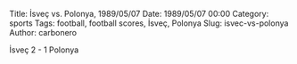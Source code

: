 Title: İsveç vs. Polonya, 1989/05/07
Date: 1989/05/07 00:00
Category: sports
Tags: football, football scores, İsveç, Polonya
Slug: isvec-vs-polonya
Author: carbonero


İsveç 2 - 1 Polonya
